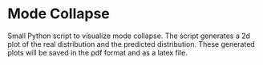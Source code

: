 # Mode Collapse

Small Python script to visualize mode collapse. The script generates a 2d plot of the real distribution and the predicted distribution.
These generated plots will be saved in the pdf format and as a latex file.
